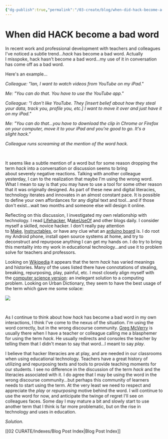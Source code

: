 ```yaml
---
{"dg-publish":true,"permalink":"/03-create/blog/when-did-hack-become-a-bad-word/","title":"When did \"HACK\" become a bad word?","tags":["edtech","education","hack","lifehack","technology"]}
---
```


# When did HACK become a bad word

In recent work and professional development with teachers and colleagues I've noticed a subtle trend..._hack_ has become a bad word. Actually I misspoke, hack hasn't become a bad word...my use of it in conversation has come off as a bad word.

Here's an example...

_Colleague: "Ian, I want to watch videos from YouTube on my iPad."_

_Me: "You can do that. You have to use the YouTube app."_

_Colleague: "I don't like YouTube. They \[insert belief about how they steal your data, track you, profile you, etc.\] I want to move it over and just have it on my iPad."_

_Me: "You can do that...you have to download the clip in Chrome or Firefox on your computer, move it to your iPad and you're good to go. It's a slight hack."_

_Colleague runs screaming at the mention of the word hack._

 

It seems like a subtle mention of a word but for some reason dropping the term _hack_ into a conversation or discussion seems to bring about severely negative reactions. Talking with another colleague yesterday, I can to the realization that maybe I'm using the wrong word. What I mean to say is that you may have to use a tool for some other reason that it was originally designed. As part of these new and digital literacies, technology iterates and innovates in an almost constant pace. It is possible to define your own affordances for any digital text and tool...and if those don't exist...wait two months and someone else will design it online.

Reflecting on this discussion, I investigated my own relationship with technology. I read [Lifehacker](http://lifehacker.com/), M[akeUseOf](http://www.makeuseof.com/) and other blogs daily. I consider myself a skilled, novice hacker. I don't really pay attention to [Make](http://blog.makezine.com/home-page-include/), [Instructables](http://www.instructables.com/), or have any clue what an [arduino board](http://www.arduino.cc/) is. I do root my Android phone, install open source systems at home, and try to deconstruct and repurpose anything I can get my hands on. I do try to bring this mentality into my work in educational technology...and use it to problem solve for teachers and professors.

Looking on [Wikipedia](http://en.wikipedia.org/wiki/Hack) it appears that the term _hack_ has varied meanings and histories. Many of the uses listed there have connotations of stealing, breaking, repurposing, play, painful, etc. I most closely align myself with the [computer science version](http://en.wikipedia.org/wiki/Hack_(computer_science)#In_computer_science): an inelegant solution to a computing problem. Looking on Urban Dictionary, they seem to have the best usage of the term which gave me some solace:

[![](images/Urban+Dictionary_+hack.jpg)](http://4.bp.blogspot.com/-vU_cke-FRE0/UCug7Pu6vcI/AAAAAAAAepQ/Y1srF9BlBFo/s1600/Urban+Dictionary_+hack.jpg)

 

As I continue to think about how _hack_ has become a bad word in my own interactions, I think I've come to the nexus of the situation. I'm using the word correctly, but in the wrong discourse community. [Greg McVerry](https://twitter.com/jgmac1106) is usually there when I have a teacher or colleague calling me a blasphemer for using the term _hack_. He usually redirects and consoles the teacher by telling them that I didn't mean to say that word...I meant to say _play_.

I believe that hacker literacies are at play, and are needed in our classrooms when using educational technology. Teachers have a great history of utilizing and repurposing texts and tools to provide teaching moments for our students. I see no difference in the discussion of the term _hack_ and the literacies associated with it. I do agree that I may be using the word in the wrong discourse community...but perhaps this community of learners needs to start using the term. At the very least we need to respect and appreciate the _play_ or _repurposing_ motive behind the word. I will continue to use the word for now, and anticipate the twinge of regret I'll see on colleagues faces. Some day I may mature a bit and slowly start to use another term that I think is far more problematic, but on the rise in technology and uses in education.

_Solution._

[[02 CURATE/Indexes/Blog Post Index\|Blog Post Index]]